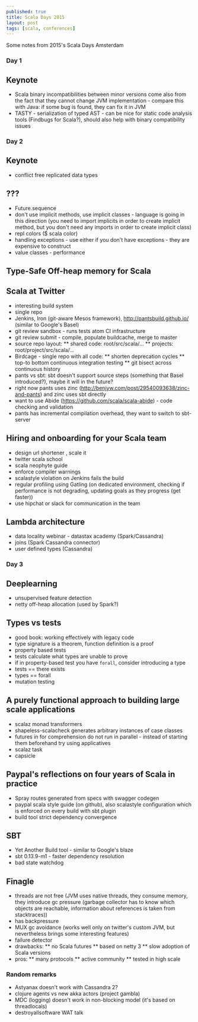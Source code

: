 ```yaml
---
published: true
title: Scala Days 2015
layout: post
tags: [scala, conferences]
---
```

Some notes from 2015's Scala Days Amsterdam

### Day 1
## Keynote

* Scala binary incompatibilities between minor versions come also from the fact that they cannot change JVM implementation - compare this with Java: if some bug is found, they can fix it in JVM
* TASTY - serialization of typed AST - can be nice for static code analysis tools (Findbugs for Scala?), should also help with binary compatibility issues

### Day 2
## Keynote
* conflict free replicated data types

## ???
* Future.sequence
* don't use implicit methods, use implicit classes - language is going in this direction (you need to import implicits in order to create implicit method, but you don't need any imports in order to create implicit class)
* repl colors ($ scala color)
* handling exceptions - use either if you don't have exceptions - they are expensive to construct
* value classes - performance


## Type-Safe Off-heap memory for Scala


## Scala at Twitter
* interesting build system
* single repo
* Jenkins, Iron (git-aware Mesos framework), http://pantsbuild.github.io/ (similar to Google's Basel)
* git review sandbox - runs tests atom CI infrastructure
* git review submit - compile, populate buildcache, merge to master
* source repo layout:
** shared code: root/src/scala/...
** projects: root/project/src/scala/...
* Birdcage - single repo with all code:
** shorten deprecation cycles
** top-to bottom continuous integration testing
** git bisect across continuous history
* pants vs sbt: sbt doesn't support source steps (something that Basel introduced?), maybe it will in the future?
* right now pants uses zinc (http://benjyw.com/post/29540093638/zinc-and-pants) and zinc uses sbt directly
* want to use Abide (https://github.com/scala/scala-abide) - code checking and validation
* pants has incremental compilation overhead, they want to switch to sbt-server

## Hiring and onboarding for your Scala team
* design url shortener , scale it
* twitter scala school
* scala neophyte guide
* enforce compiler warnings
* scalastyle violation on Jenkins fails the build
* regular profiling using Gatling (on dedicated environment, checking if performance is not degrading, updating goals as they progress (get faster))
* use hipchat or slack for communication in the team

## Lambda architecture
* data locality webinar - datastax academy (Spark/Cassandra)
* joins (Spark Cassandra connector)
* user defined types (Cassandra)


### Day 3

## Deeplearning
* unsupervised feature detection
* netty off-heap allocation (used by Spark?)

## Types vs tests
* good book: working effectively with legacy code
* type signature is a theorem, function definition is a proof
* property based tests
* tests calculate what types are unable to prove
* if in property-based test you have `forall`, consider introducing a type
* tests == there exists
* types == forall
* mutation testing

## A purely functional approach to building large scale applications
* scalaz monad transformers
* shapeless-scalacheck generates arbitrary instances of case classes
* futures in for comprehension do not run in parallel - instead of starting them beforehand try using applicatives
* scalaz task
* capsicle

## Paypal's reflections on four years of Scala in practice
* Spray routes generated from specs with swagger codegen
* paypal scala style guide (on github), also scalastyle configuration which is enforced on every build with sbt plugin
* build tool strict dependency convergence

## SBT
* Yet Another Build tool - similar to Google's blaze
* sbt 0.13.9-m1 - faster dependency resolution
* bad state watchdog

## Finagle
* threads are not free (JVM uses native threads, they consume memory, they introduce gc pressure (garbage collector has to know which objects are reachable, information about references is taken from stacktraces))
* has backpressure
* MUX gc avoidance (works well only on twitter's custom JVM, but nevertheless brings some interesting features)
* failure detector
* drawbacks:
** no Scala futures
** based on netty 3
** slow adoption of Scala versions
* pros:
** many protocols
** active community
** tested in high scale


### Random remarks
* Astyanax doesn't work with Cassandra 2?
* clojure agents vs new akka actors (project gambla)
* MDC (logging) doesn't work in non-blocking model (it's based on threadlocals)
* destroyallsoftware WAT talk